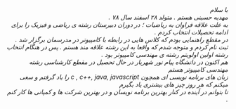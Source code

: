 <I DOCTYPE html>
<html dir="rtl" lang="fa">
<html>
<head>
<meta chaset="utf-8">
<div dir="rtl">
<title> انگیزه نامه </title>
<body>
<div dir="rlt">
با سلام
‌<br>
مهدیه حسینی هستم . متولد ۲۸ اسفند سال ۷۸ .
<br>
به علت علاقه فراوان به ریاضیات ؛ در دوران دبیرستان رشته ی ریاضی و فیزیک را برای ادامه تحصیلات انتخاب کردم . 
<br>
در مقطع راهنمایی بودم که کلاس هایی در رابطه با کامپیوتر در مدرسمان برگزار شد .
 ثبت نام کردم و متوجه شدم که واقعا به این رشته علاقه مند هستم 
. پس در هنگام انتخاب رشته اولین اولویتم رشته ی مهندسی کامپیوتر بود . 
‌<br>
  هم اکنون در دانشگاه پیام نور شهریار در حال تحصیل در مقطع کارشناسی رشته مهندسی کامپیوتر هستم
‌<br>
زبان های برنامه نویسی ای همچون c , c++, java, javascript را یاد گرفتم و سعی میکنم که هر روز چیز های بیشتری یاد بگیرم 
<br>
تا بتوانم در آینده در کنار بهترین برنامه نویسان و در بهترین شرکت ها و کمپانی ها کار کنم .
<br>
</head>
</div>
</body>
</html>
